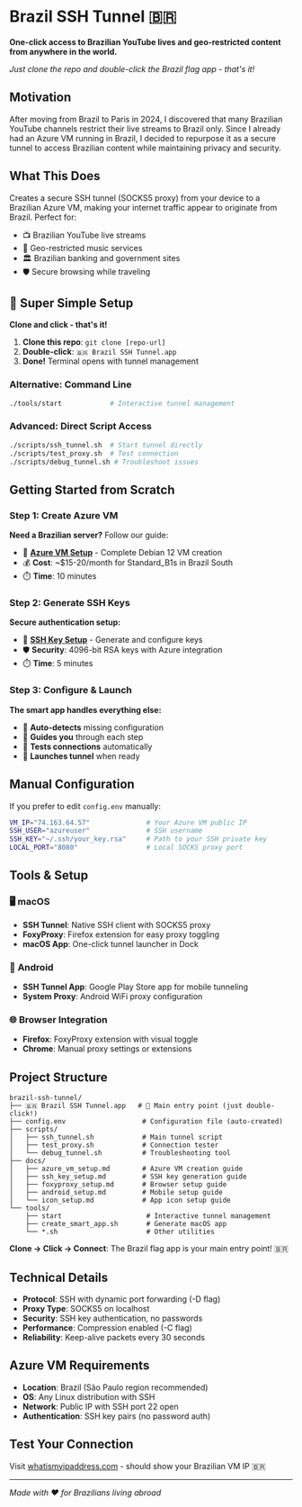 # Brazil SSH Tunnel 🇧🇷

**One-click access to Brazilian YouTube lives and geo-restricted content from anywhere in the world.**

*Just clone the repo and double-click the Brazil flag app - that's it!*

## Motivation

After moving from Brazil to Paris in 2024, I discovered that many Brazilian YouTube channels restrict their live streams to Brazil only. Since I already had an Azure VM running in Brazil, I decided to repurpose it as a secure tunnel to access Brazilian content while maintaining privacy and security.

## What This Does

Creates a secure SSH tunnel (SOCKS5 proxy) from your device to a Brazilian Azure VM, making your internet traffic appear to originate from Brazil. Perfect for:

- 📺 Brazilian YouTube live streams
- 🎵 Geo-restricted music services  
- 🏛️ Brazilian banking and government sites
- 🛡️ Secure browsing while traveling

## 🚀 Super Simple Setup

**Clone and click - that's it!**

1. **Clone this repo**: `git clone [repo-url]`
2. **Double-click**: `🇧🇷 Brazil SSH Tunnel.app` 
3. **Done!** Terminal opens with tunnel management

### Alternative: Command Line

```bash
./tools/start            # Interactive tunnel management
```

### Advanced: Direct Script Access

```bash
./scripts/ssh_tunnel.sh  # Start tunnel directly
./scripts/test_proxy.sh  # Test connection
./scripts/debug_tunnel.sh # Troubleshoot issues
```

## Getting Started from Scratch

### Step 1: Create Azure VM
**Need a Brazilian server?** Follow our guide:
- 📖 **[Azure VM Setup](docs/azure_vm_setup.md)** - Complete Debian 12 VM creation
- 💰 **Cost**: ~$15-20/month for Standard_B1s in Brazil South
- ⏱️ **Time**: 10 minutes

### Step 2: Generate SSH Keys  
**Secure authentication setup:**
- 🔐 **[SSH Key Setup](docs/ssh_key_setup.md)** - Generate and configure keys
- 🛡️ **Security**: 4096-bit RSA keys with Azure integration
- ⏱️ **Time**: 5 minutes

### Step 3: Configure & Launch
**The smart app handles everything else:**
- 🎯 **Auto-detects** missing configuration
- 🧭 **Guides you** through each step
- 🔧 **Tests connections** automatically
- 🚀 **Launches tunnel** when ready

## Manual Configuration

If you prefer to edit `config.env` manually:

```bash
VM_IP="74.163.64.57"              # Your Azure VM public IP
SSH_USER="azureuser"              # SSH username
SSH_KEY="~/.ssh/your_key.rsa"     # Path to your SSH private key
LOCAL_PORT="8080"                 # Local SOCKS proxy port
```

## Tools & Setup

### 🖥️ **macOS** 
- **SSH Tunnel**: Native SSH client with SOCKS5 proxy
- **FoxyProxy**: Firefox extension for easy proxy toggling
- **macOS App**: One-click tunnel launcher in Dock

### 📱 **Android**
- **SSH Tunnel App**: Google Play Store app for mobile tunneling
- **System Proxy**: Android WiFi proxy configuration

### 🌐 **Browser Integration**
- **Firefox**: FoxyProxy extension with visual toggle
- **Chrome**: Manual proxy settings or extensions

## Project Structure

```
brazil-ssh-tunnel/
├── 🇧🇷 Brazil SSH Tunnel.app   # 🎯 Main entry point (just double-click!)
├── config.env                   # Configuration file (auto-created)
├── scripts/
│   ├── ssh_tunnel.sh            # Main tunnel script
│   ├── test_proxy.sh            # Connection tester
│   └── debug_tunnel.sh          # Troubleshooting tool
├── docs/
│   ├── azure_vm_setup.md        # Azure VM creation guide
│   ├── ssh_key_setup.md         # SSH key generation guide
│   ├── foxyproxy_setup.md       # Browser setup guide
│   ├── android_setup.md         # Mobile setup guide
│   └── icon_setup.md            # App icon setup guide
└── tools/
    ├── start                     # Interactive tunnel management
    ├── create_smart_app.sh       # Generate macOS app
    └── *.sh                      # Other utilities
```

**Clone → Click → Connect**: The Brazil flag app is your main entry point! 🇧🇷

## Technical Details

- **Protocol**: SSH with dynamic port forwarding (-D flag)
- **Proxy Type**: SOCKS5 on localhost
- **Security**: SSH key authentication, no passwords
- **Performance**: Compression enabled (-C flag)
- **Reliability**: Keep-alive packets every 30 seconds

## Azure VM Requirements

- **Location**: Brazil (São Paulo region recommended)
- **OS**: Any Linux distribution with SSH
- **Network**: Public IP with SSH port 22 open
- **Authentication**: SSH key pairs (no password auth)

## Test Your Connection

Visit [whatismyipaddress.com](https://whatismyipaddress.com) - should show your Brazilian VM IP 🇧🇷

---

*Made with ❤️ for Brazilians living abroad*
